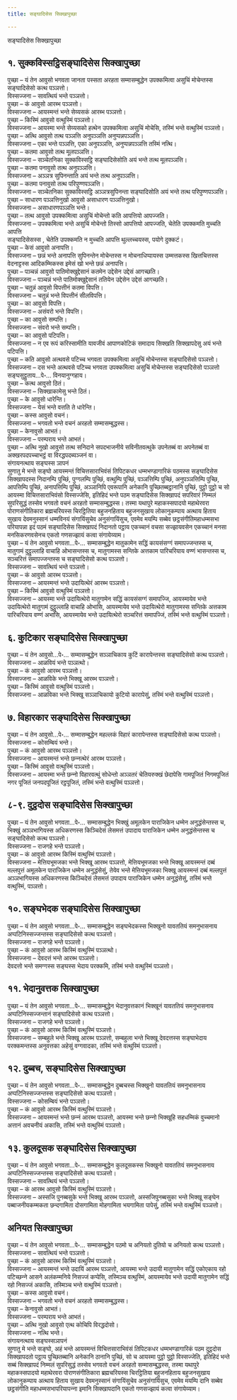 ```yaml
---
title: सङ्घादिसेस सिक्खापुच्छा

---
```

सङ्घादिसेस सिक्खापुच्छा  


## १. सुक्कविस्सट्ठिसङ्घादिसेस सिक्खापुच्छा

पुच्छा – यं तेन आवुसो भगवता जानता पस्सता अरहता सम्मासम्बुद्धेन उपक्कमित्वा असुचिं मोचेन्तस्स सङ्घादिसेसो कत्थ पञ्ञत्तो।  
विस्सज्जना – सावत्थियं भन्ते पञ्ञत्तो।  
पुच्छा – कं आवुसो आरब्भ पञ्ञत्तो।  
विस्सज्जना – आयस्मन्तं भन्ते सेय्यसकं आरब्भ पञ्ञत्तो।  
पुच्छा – किस्मिं आवुसो वत्थुस्मिं पञ्ञत्तो।  
विस्सज्जना – आयस्मा भन्ते सेय्यसको हत्थेन उपक्कमित्वा असुचिं मोचेसि, तस्मिं भन्ते वत्थुस्मिं पञ्ञत्तो।  
पुच्छा – अत्थि आवुसो तत्थ पञ्ञत्ति अनुपञ्ञत्ति अनुप्पन्नपञ्ञत्ति।  
विस्सज्जना – एका भन्ते पञ्ञत्ति, एका अनुपञ्ञत्ति, अनुप्पन्नपञ्ञत्ति तस्मिं नत्थि।  
पुच्छा – कतमा आवुसो तत्थ मूलपञ्ञत्ति।  
विस्सज्जना – सञ्चेतनिका सुक्कविस्सट्ठि सङ्घादिसेसोति अयं भन्ते तत्थ मूलपञ्ञत्ति।  
पुच्छा – कतमा पनावुसो तत्थ अनुपञ्ञत्ति।  
विस्सज्जना – अञ्ञत्र सुपिनन्ताति अयं भन्ते तत्थ अनुपञ्ञत्ति।  
पुच्छा – कतमा पनावुसो तत्थ परिपुण्णपञ्ञत्ति।  
विस्सज्जना – सञ्चेतनिका सुक्कविस्सट्ठि अञ्ञत्रसुपिनन्ता सङ्घादिसोति अयं भन्ते तत्थ परिपुण्णपञ्ञत्ति।  
पुच्छा – साधारण पञ्ञत्तिनुखो आवुसो असाधारण पञ्ञत्तिनुखो।  
विस्सज्जना – असाधारणपञ्ञत्ति भन्ते।  
पुच्छा – तत्थ आवुसो उपक्कमित्वा असुचिं मोचेन्तो कति आपत्तियो आपज्जति।  
विस्सज्जना – उपक्कमित्वा भन्ते असुचिं मोचेन्तो तिस्सो आपत्तियो आपज्जति, चेतेति उपक्कमति मुच्चति आपत्ति  
सङ्घादिसेसस्स , चेतेति उपक्कमति न मुच्चति आपत्ति थुल्लच्चयस्स, पयोगे दुक्कटं।  
पुच्छा – केसं आवुसो अनापत्ति।  
विस्सज्जना – छन्नं भन्ते अनापत्ति सुपिनन्तेन मोचेन्तस्स न मोचनाधिप्पायस्स उम्मत्तकस्स खित्तचित्तस्स वेदनाट्टस्स आदिकम्मिकस्स इमेसं खो भन्ते छन्नं अनापत्ति।  
पुच्छा – पञ्चन्नं आवुसो पातिमोक्खुद्देसानं कतमेन उद्देसेन उद्देसं आगच्छति।  
विस्सज्जना – पञ्चन्नं भन्ते पातिमोक्खुद्देसानं ततियेन उद्देसेन उद्देसं आगच्छति।  
पुच्छा – चतुन्नं आवुसो विपत्तीनं कतमा विपत्ति।  
विस्सज्जना – चतुन्नं भन्ते विपत्तीनं सीलविपत्ति।  
पुच्छा – का आवुसो विपत्ति।  
विस्सज्जना – असंवरो भन्ते विपत्ति।  
पुच्छा – का आवुसो सम्पत्ति।  
विस्सज्जना – संवरो भन्ते सम्पत्ति।  
पुच्छा – का आवुसो पटिपत्ति।  
विस्सज्जना – न एव रूपं करिस्सामीति यावजीवं आपाणकोटिकं समादाय सिक्खति सिक्खापदेसु अयं भन्ते पटिपत्ति।  
पुच्छा – कति आवुसो अत्थवसे पटिच्च भगवता उपक्कमित्वा असुचिं मोचेन्तस्स सङ्घादिसेसो पञ्ञत्तो।  
विस्सज्जना – दस भन्ते अत्थवसे पटिच्च भगवता उपक्कमित्वा असुचिं मोचेन्तस्स सङ्घादिसेसो पञ्ञत्तो सङ्घसुट्ठुताय…पे॰… विनयानुग्गहाय।  
पुच्छा – कत्थ आवुसो ठितं।  
विस्सज्जना – सिक्खाकामेसु भन्ते ठितं।  
पुच्छा – के आवुसो धारेन्ति।  
विस्सज्जना – येसं भन्ते वत्तति ते धारेन्ति।  
पुच्छा – कस्स आवुसो वचनं।  
विस्सज्जना – भगवतो भन्ते वचनं अरहतो सम्मासम्बुद्धस्स।  
पुच्छा – केनावुसो आभतं।  
विस्सज्जना – परम्पराय भन्ते आभतं।  
पुच्छा – अत्थि नुखो आवुसो तत्थ सनिदाने सपदभाजनीये सविनीतवत्थुके उपनेतब्बं वा अपनेतब्बं वा अक्खरपदपच्चाभट्ठं वा विरद्धपदब्यञ्जनं वा।  
संगायनत्थाय सङ्घस्स ञापनं  
सुणातु मे भन्ते सङ्घो आयस्मन्तं विचित्तसाराभिवंसं तिपिटकधर धम्मभण्डागारिकं पठमस्स सङ्घादिसेस सिक्खापदस्स निदानम्पि पुच्छिं, पुग्गलम्पि पुच्छिं, वत्थुम्पि पुच्छिं, पञ्ञत्तिम्पि पुच्छिं, अनुपञ्ञत्तिम्पि पुच्छि, आपत्तिम्पि पुच्छिं, अनापत्तिम्पि पुच्छिं, अञ्ञानिपि एवरूपानि अनेकानि पुच्छितब्बट्ठानानि पुच्छिं, पुट्ठो पुट्ठो च सो आयस्मा विचित्तसाराभिवंसो विस्सज्जेसि, इतिहिदं भन्ते पठम सङ्घादिसेस सिक्खापदं सपरिवारं निम्मलं सुपरिसुद्धं तस्सेव भगवतो वचनं अरहतो सम्मासम्बुद्धस्स। तस्मा यथापुरे महाकस्सपादयो महाथेरवरा पोराणसंगीतिकारा ब्रह्मचरियस्स चिरट्ठितिया बहुजनहिताय बहुजनसुखाय लोकानुकम्पाय अत्थाय हिताय सुखाय देवमनुस्सानं धम्मविनयं संगायिंसुचेव अनुसंगायिंसुच, एवमेव मयम्पि सब्बेव छट्ठसंगीतिमहाधम्मसभा परियापन्ना इदं पठमं सङ्घादिसेस सिक्खापदं निदानतो पट्ठाय एकच्चानं वचसा सज्झायवसेन एकच्चानं मनसा मनसिकरणवसेनच एकतो गणसज्झायं कत्वा संगायेय्याम।  
पुच्छा – यं तेन आवुसो भगवता…पे॰… सम्मासम्बुद्धेन मातुकामेन सद्धिं कायसंसग्गं समापज्जन्तस्स च, मातुगामं दुट्ठुल्लाहि वाचाहि ओभासन्तस्स च, मातुगामस्स सन्तिके अत्तकाम पारिचरियाय वण्णं भासन्तस्स च, सञ्चरित्तं समापज्जन्तस्स च सङ्घादिसेसो कत्थ पञ्ञत्तो।  
विस्सज्जना – सावत्थियं भन्ते पञ्‍ञत्तो।  
पुच्छा – कं आवुसो आरब्भ पञ्‍ञत्तो।  
विस्सज्‍जना – आयस्मन्तं भन्ते उदायित्थेरं आरब्भ पञ्‍ञत्तो।  
पुच्छा – किस्मिं आवुसो वत्थुस्मिं पञ्‍ञत्तो।  
विस्सज्‍जना – आयस्मा भन्ते उदायित्थेरो मातुगामेन सद्धिं कायसंसग्गं समापज्‍जि, आयस्मायेव भन्ते उदायित्थेरो मातुगामं दुट्ठुल्‍लाहि वाचाहि ओभासि, आयस्मायेव भन्ते उदायित्थेरो मातुगामस्स सन्तिके अत्तकाम पारिचरियाय वण्णं अभासि, आयस्मायेव भन्ते उदायित्थेरो सञ्‍चरित्तं समापज्‍जिं, तस्मिं भन्ते वत्थुस्मिं पञ्‍ञत्तो।  


## ६. कुटिकार सङ्घादिसेस सिक्खापुच्छा

पुच्छा – यं तेन आवुसो…पे॰… सम्मासम्बुद्धेन सञ्‍ञाचिकाय कुटिं कारापेन्तस्स सङ्घादिसेसो कत्थ पञ्‍ञत्तो।  
विस्सज्‍जना – आळवियं भन्ते पञ्‍ञत्थो।  
पुच्छा – कं आवुसो आरब्भ पञ्‍ञत्तो।  
विस्सज्‍जना – आळविके भन्ते भिक्खू आरब्भ पञ्‍ञत्तो।  
पुच्छा – किस्मिं आवुसो वत्थुस्मिं पञ्‍ञत्तो।  
विस्सज्‍जना – आळविका भन्ते भिक्खू सञ्‍ञाचिकायो कुटियो कारापेसुं, तस्मिं भन्ते वत्थुस्मिं पञ्‍ञत्तो।  


## ७. विहारकार सङ्घादिसेस सिक्खापुच्छा

पुच्छा – यं तेन आवुसो…पे॰… सम्मासम्बुद्धेन महल्‍लकं विहारं कारापेन्तस्स सङ्घादिसेसो कत्थ पञ्‍ञत्तो।  
विस्सज्‍जना – कोसम्बियं भन्ते।  
पुच्छा – कं आवुसो आरब्भ पञ्‍ञत्तो।  
विस्सज्‍जना – आयस्मन्तं भन्ते छन्‍नत्थेरं आरब्भ पञ्‍ञत्तो।  
पुच्छा – किस्मिं आवुसो वत्थुस्मिं पञ्‍ञत्तो।  
विस्सज्‍जना – आयस्मा भन्ते छन्‍नो विहारवत्थुं सोधेन्तो अञ्‍ञतरं चेतियरुक्खं छेदापेसि गामपूजितं निगमपूजितं नगर पूजितं जनपदपूजितं रट्ठपूजितं, तस्मिं भन्ते वत्थुस्मिं पञ्‍ञत्तो।  


## ८-९. दुट्ठदोस सङ्घादिसेस सिक्खापुच्छा

पुच्छा – यं तेन आवुसो भगवता…पे॰… सम्मासम्बुद्धेन भिक्खुं अमूलकेन पाराजिकेन धम्मेन अनुद्धंसेन्तस्स च, भिक्खुं अञ्‍ञभागियस्स अधिकरणस्स किञ्‍चिदेसं लेसमत्तं उपादाय पाराजिकेन धम्मेन अनुद्धंसेन्तस्स च सङ्घादिसेसो कत्थ पञ्‍ञत्तो।  
विस्सज्‍जना – राजगहे भन्ते पञ्‍ञत्तो।  
पुच्छा – कं आवुसो आरब्भ किस्मिं वत्थुस्मिं पञ्‍ञत्तो।  
विस्सज्‍जना – मेत्तियभूमजका भन्ते भिक्खू आरब्भ पञ्‍ञत्तो, मेत्तियभूमजका भन्ते भिक्खू आयस्मन्तं दब्बं मल्‍लपुत्तं अमूलकेन पाराजिकेन धम्मेन अनुद्धंसेसुं, तेयेव भन्ते मेत्तियभूमजका भिक्खू आयस्मन्तं दब्बं मल्‍लपुत्तं अञ्‍ञभागियस्स अधिकरणस्स किञ्‍चिदेसं लेसमत्तं उपादाय पाराजिकेन धम्मेन अनुद्धंसेसुं, तस्मिं भन्ते वत्थुस्मिं, पञ्‍ञत्तो।  


## १०. सङ्घभेदक सङ्घादिसेस सिक्खापुच्छा

पुच्छा – यं तेन आवुसो भगवता…पे॰… सम्मासम्बुद्धेन सङ्घभेदकस्स भिक्खुनो यावततियं समनुभासनाय अप्पटिनिस्सज्‍जन्तस्स सङ्घादिसेसो कत्थ पञ्‍ञत्तो।  
विस्सज्‍जना – राजगहे भन्ते पञ्‍ञत्तो।  
पुच्छा – कं आवुसो आरब्भ किस्मिं वत्थुस्मिं पञ्‍ञत्थो।  
विस्सज्‍जना – देवदत्तं भन्ते आरब्भ पञ्‍ञत्तो।  
देवदत्तो भन्ते समग्गस्स सङ्घस्स भेदाय परक्‍कमि, तस्मिं भन्ते वत्थुस्मिं पञ्‍ञत्तो।  


## ११. भेदानुवत्तक सिक्खापुच्छा

पुच्छा – यं तेन आवुसो भगवता…पे॰… सम्मासम्बुद्धेन भेदानुवत्तकानं भिक्खूनं यावततियं समनुभासनाय अप्पटिनिस्सज्‍जन्तानं सङ्घादिसेसो कत्थ पञ्‍ञत्तो।  
विस्सज्‍जना – राजगहे भन्ते पञ्‍ञत्तो।  
पुच्छा – कं आवुसो आरब्भ किस्मिं वत्थुस्मिं पञ्‍ञत्तो।  
विस्सज्‍जना – सम्बहुले भन्ते भिक्खू आरब्भ पञ्‍ञत्तो, सम्बहुला भन्ते भिक्खू देवदत्तस्स सङ्घाभेदाय परक्‍कमन्तस्स अनुवत्तका अहेसुं वग्गवादका, तस्मिं भन्ते वत्थुस्मिं पञ्‍ञत्तो।  


## १२. दुब्बच, सङ्घादिसेस सिक्खापुच्छा

पुच्छा – यं तेन आवुसो भगवता…पे॰… सम्मासम्बुद्धेन दुब्बचस्स भिक्खुनो यावततियं समनुभासनाय अप्पटिनिस्सज्‍जन्तस्स सङ्घादिसेसो कत्थ पञ्‍ञत्तो।  
विस्सज्‍जना – कोसम्बियं भन्ते पञ्‍ञत्तो।  
पुच्छा – कं आवुसो आरब्भ किस्मिं वत्थुस्मिं पञ्‍ञत्तो।  
विस्सज्‍जना – आयस्मन्तं भन्ते छन्‍नं आरब्भ पञ्‍ञत्तो, आयस्मा भन्ते छन्‍नो भिक्खूहि सहधम्मिकं वुच्‍चमानो अत्तानं अवचनीयं अकासि, तस्मिं भन्ते वत्थुस्मिं पञ्‍ञत्तो।  


## १३. कुलदूसक सङ्घादिसेस सिक्खापुच्छा

पुच्छा – यं तेन आवुसो भगवता…पे॰… सम्मासम्बुद्धेन कुलदूसकस्स भिक्खुनो यावततियं समनुभासनाय अप्पटिनिस्सज्‍जन्तस्स सङ्घादिसेसो कत्थ पञ्‍ञत्तो।  
विस्सज्‍जना – सावत्थियं भन्ते पञ्‍ञत्तो।  
पुच्छा – कं आरब्भ आवुसो किस्मिं वत्थुस्मिं पञ्‍ञत्तो।  
विस्सज्‍जना – अस्सजि पुनब्बसुके भन्ते भिक्खू आरब्भ पञ्‍ञत्तो, अस्सजिपुनब्बसुका भन्ते भिक्खू सङ्घेन पब्बाजनीयकम्मकता छन्दगामिता दोसगामिता मोहगामिता भयगामिता पापेसुं, तस्मिं भन्ते वत्थुस्मिं पञ्‍ञत्तो।  


## अनियत सिक्खापुच्छा

पुच्छा – यं तेन आवुसो भगवता…पे॰… सम्मासम्बुद्धेन पठमो च अनियतो दुतियो च अनियतो कत्थ पञ्‍ञत्तो।  
विस्सज्‍जना – सावत्थियं भन्ते पञ्‍ञत्तो।  
पुच्छा – कं आवुसो आरब्भ किस्मिं वत्थुस्मिं पञ्‍ञत्तो।  
विस्सज्‍जना – आयस्मन्तं भन्ते उदायिं आरब्भ पञ्‍ञत्तो, आयस्मा भन्ते उदायी मातुगामेन सद्धिं एकोएकाय रहो पटिच्छन्‍ने आसने अलंकम्मनिये निसज्‍जं कप्पेसि, तस्मिञ्‍च वत्थुस्मिं, आयस्मायेव भन्ते उदायी मातुगामेन सद्धिं रहो निसज्‍जं अकासि, तस्मिञ्‍च भन्ते वत्थुस्मिं पञ्‍ञत्तो।  
पुच्छा – कस्स आवुसो वचनं।  
विस्सज्‍जना – भगवतो भन्ते वचनं अरहतो सम्मासम्बुद्धस्स।  
पुच्छा – केनावुसो आभतं।  
विस्सज्‍जना – परम्पराय भन्ते आभतं।  
पुच्छा – अत्थि नुखो आवुसो एत्थ कोचिपि विरद्धदोसो।  
विस्सज्‍जना – नत्थि भन्ते।  
संगायनत्थाय सङ्घस्सञापनं  
सुणातु मे भन्ते सङ्घो, अहं भन्ते आयस्मन्तं विचित्तसाराभिवंसं तिपिटकधर धम्मभण्डागारिकं पठम दुट्ठदोस सिक्खापदतो पट्ठाय पुच्छितब्बानि अनेकानि ठानानि पुच्छिं, सो च आयस्मा पुट्ठो पुट्ठो विस्सज्‍जेति, इतिहिदं भन्ते सब्बं सिक्खापदं निम्मलं सुपरिसुद्धं तस्सेव भगवतो वचनं अरहतो सम्मासम्बुद्धस्स, तस्मा यथापुरे महाकस्सपादयो महाथेरवरा पोराणसंगीतिकारा ब्रह्मचरियस्स चिरट्ठितिया बहुजनहिताय बहुजनसुखाय लोकानुकम्पाय अत्थाय हिताय सुखाय देवमनुस्सानं संगायिंसुचेव अनुसंगायिंसुच, एवमेव मयम्पि दानि सब्बेव छट्ठसंगीति महाधम्मसभापरियापन्‍ना इमानि सिक्खापदानि एकतो गणसज्झायं कत्वा संगायेय्याम।  